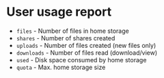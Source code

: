 # User usage report

* `files` - Number of files in home storage
* `shares` - Number of shares created
* `uploads` - Number of files created (new files only)
* `downloads` - Number of files read (download/view)
* `used` - Disk space consumed by home storage
* `quota` - Max. home storage size

